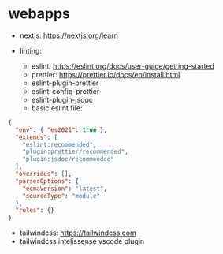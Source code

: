 # webapps

- nextjs: https://nextjs.org/learn

- linting:
  - eslint: https://eslint.org/docs/user-guide/getting-started
  - prettier: https://prettier.io/docs/en/install.html
  - eslint-plugin-prettier
  - eslint-config-prettier
  - eslint-plugin-jsdoc
  - basic eslint file:

```json
{
  "env": { "es2021": true },
  "extends": [
    "eslint:recommended",
    "plugin:prettier/recommended",
    "plugin:jsdoc/recommended"
  ],
  "overrides": [],
  "parserOptions": {
    "ecmaVersion": "latest",
    "sourceType": "module"
  },
  "rules": {}
}
```

- tailwindcss: https://tailwindcss.com
- tailwindcss intelissense vscode plugin
